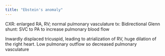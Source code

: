 ```yaml
---
title: "Ebstein's anomaly"
---
```

CXR: enlarged RA, RV; normal pulmonary vasculature
tx: Bidirectional Glenn shunt: SVC to PA to increase pulmonary blood flow

Inwardly displaced tricuspid, leading to atrialization of RV, huge dilation of the right heart. Low pulmonary outflow so decreased pulmonary vasculature

